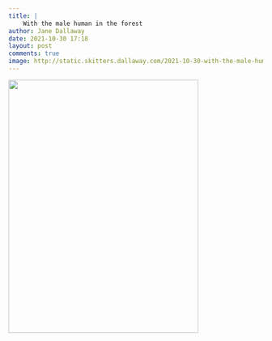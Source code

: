 ```yaml
---
title: |
    With the male human in the forest
author: Jane Dallaway
date: 2021-10-30 17:18
layout: post
comments: true
image: http://static.skitters.dallaway.com/2021-10-30-with-the-male-human-in-the-forest-fullsize-0.jpeg
---
```




<a href="http://static.skitters.dallaway.com/2021-10-30-with-the-male-human-in-the-forest-fullsize-0.jpeg"><img src="http://static.skitters.dallaway.com/2021-10-30-with-the-male-human-in-the-forest-thumb-0.jpeg" width="375" height="500"></a>

